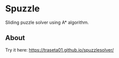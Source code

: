 # Spuzzle

Sliding puzzle solver using A* algorithm.

## About

Try it here: https://traseta01.github.io/spuzzlesolver/
